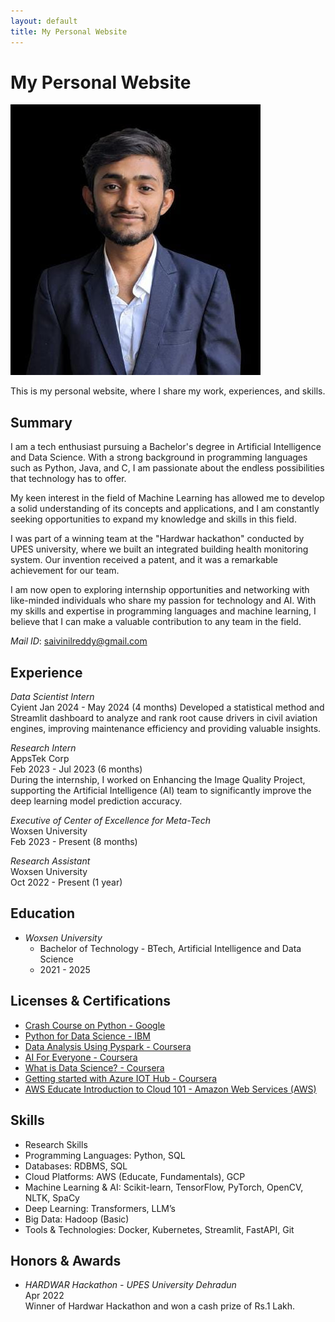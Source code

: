 ```yaml
---
layout: default
title: My Personal Website
---
```


# My Personal Website

![Vinil's Image](/assets/img/saivinil.jpeg)

This is my personal website, where I share my work, experiences, and skills.

## Summary

I am a tech enthusiast pursuing a Bachelor's degree in Artificial Intelligence and Data Science. With a strong background in programming languages such as Python, Java, and C, I am passionate about the endless possibilities that technology has to offer.

My keen interest in the field of Machine Learning has allowed me to develop a solid understanding of its concepts and applications, and I am constantly seeking opportunities to expand my knowledge and skills in this field.

I was part of a winning team at the "Hardwar hackathon" conducted by UPES university, where we built an integrated building health monitoring system. Our invention received a patent, and it was a remarkable achievement for our team.

I am now open to exploring internship opportunities and networking with like-minded individuals who share my passion for technology and AI. With my skills and expertise in programming languages and machine learning, I believe that I can make a valuable contribution to any team in the field.

*Mail ID*: saivinilreddy@gmail.com

## Experience

*Data Scientist Intern*  
Cyient
Jan 2024 - May 2024 (4 months)
Developed a statistical method and Streamlit dashboard to analyze and rank root cause drivers in civil aviation engines, improving maintenance efficiency and providing valuable insights.

*Research Intern*  
AppsTek Corp  
Feb 2023 - Jul 2023 (6 months)  
During the internship, I worked on Enhancing the Image Quality Project, supporting the Artificial Intelligence (AI) team to significantly improve the deep learning model prediction accuracy.

*Executive of Center of Excellence for Meta-Tech*  
Woxsen University  
Feb 2023 - Present (8 months)

*Research Assistant*  
Woxsen University  
Oct 2022 - Present (1 year)



## Education

- *Woxsen University*
  - Bachelor of Technology - BTech, Artificial Intelligence and Data Science
  - 2021 - 2025

## Licenses & Certifications

- [Crash Course on Python - Google](https://coursera.org/verify/6RK284C9Y7PA)
- [Python for Data Science - IBM](https://www.credly.com/go/7Yd331Dx)
- [Data Analysis Using Pyspark - Coursera](https://coursera.org/verify/SNAVSW3E6Q6Y)
- [AI For Everyone - Coursera](https://coursera.org/verify/ETVPU56KCZK4)
- [What is Data Science? - Coursera](https://coursera.org/verify/L57ZBYF7ZK4M)
- [Getting started with Azure IOT Hub - Coursera](https://coursera.org/verify/ET3V93PBAESU)
- [AWS Educate Introduction to Cloud 101 - Amazon Web Services (AWS)](https://www.awseducate.com/Profile/CompletionCertificate?activityguid=a184d6c7-74c7-41c9-87f3-479f747393ae)

## Skills

- Research Skills
- Programming Languages: Python, SQL
- Databases: RDBMS, SQL
- Cloud Platforms: AWS (Educate, Fundamentals), GCP
- Machine Learning & AI: Scikit-learn, TensorFlow, PyTorch, OpenCV, NLTK, SpaCy
- Deep Learning: Transformers, LLM’s
- Big Data: Hadoop (Basic)
- Tools & Technologies: Docker, Kubernetes, Streamlit, FastAPI, Git

## Honors & Awards

- *HARDWAR Hackathon - UPES University Dehradun*  
  Apr 2022  
  Winner of Hardwar Hackathon and won a cash prize of Rs.1 Lakh.

